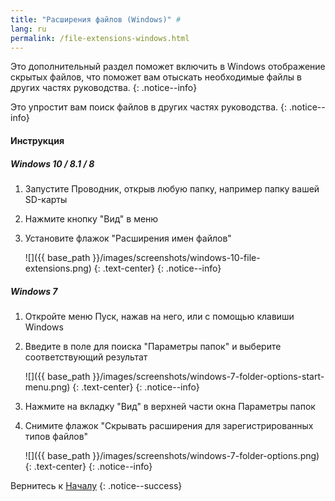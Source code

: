 ```yaml
---
title: "Расширения файлов (Windows)" #
lang: ru
permalink: /file-extensions-windows.html
---
```


Это дополнительный раздел поможет включить в Windows отображение скрытых файлов, что поможет вам отыскать необходимые файлы в других частях руководства.
{: .notice--info}

Это упростит вам поиск файлов в других частях руководства.
{: .notice--info}

#### <a name="instructions" />Инструкция

##### <a name="win10" /> Windows 10 / 8.1 / 8

1. Запустите Проводник, открыв любую папку, например папку вашей SD-карты
1. Нажмите кнопку "Вид" в меню 
1. Установите флажок "Расширения имен файлов"

    ![]({{ base_path }}/images/screenshots/windows-10-file-extensions.png)
	{: .text-center}
    {: .notice--info}

##### <a name="win7" />Windows 7

1. Откройте меню Пуск, нажав на него, или с помощью клавиши Windows
1. Введите в поле для поиска "Параметры папок" и выберите соответствующий результат

    ![]({{ base_path }}/images/screenshots/windows-7-folder-options-start-menu.png)
	{: .text-center}
    {: .notice--info}

1. Нажмите на вкладку "Вид" в верхней части окна Параметры папок
1. Снимите флажок "Скрывать расширения для зарегистрированных типов файлов"

    ![]({{ base_path }}/images/screenshots/windows-7-folder-options.png)
	{: .text-center}
    {: .notice--info}

Вернитесь к [Началу](get-started)
{: .notice--success}

